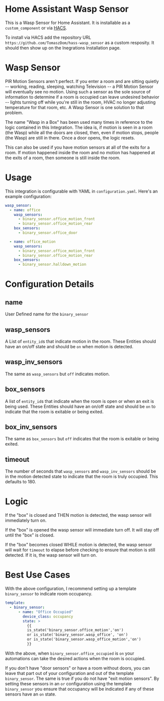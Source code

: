 # Home Assistant Wasp Sensor

This is a Wasp Sensor for Home Assistant. It is installable as a `custom_component` or via [HACS](https://hacs.xyz/).

To install via HACS add the repository URL `https://github.com/TomaszDom/hass-wasp_sensor` as a custom resposity. It should then show up on the Inegrations Installation page.

# Wasp Sensor

PIR Motion Sensors aren't perfect. If you enter a room and are sitting quietly -- working, reading, sleeping, watching Television -- a PIR Motion Sensor will eventually see no motion. Using such a sensor as the sole source of information to determine if a room is occupied can leave undesired behavior -- lights turning off while you're still in the room, HVAC no longer adjusting temperature for that room, etc. A Wasp Sensor is one solution to that problem.

The name "Wasp in a Box" has been used many times in reference to the logic contained in this Integration. The idea is, if motion is seen in a room (the Wasp) while all the doors are closed, then, even if motion stops, people (the Wasp) are still in there. Once a door opens, the logic resets.

This can also be used if you have motion sensors at all of the exits for a room. If motion happened inside the room and no motion has happened at the exits of a room, then someone is still inside the room.

# Usage

This integration is configurable with YAML in `configuration.yaml`. Here's an example configuration:

```yaml
wasp_sensor:
  - name: office
    wasp_sensors:
      - binary_sensor.office_motion_front
      - binary_sensor.office_motion_rear
    box_sensors:
      - binary_sensor.office_door

  - name: office_motion
    wasp_sensors:
      - binary_sensor.office_motion_front
      - binary_sensor.office_motion_rear
    box_sensors:
      - binary_sensor.halldown_motion
```

# Configuration Details

## name
User Defined name for the `binary_sensor`

## wasp_sensors
A List of `entity_id`s that indicate motion in the room. These Entities should have an on/off state and should be `on` when motion is detected.

## wasp_inv_sensors
The same as `wasp_sensors` but `off` indicates motion.

## box_sensors
A list of `entity_id`s that indicate when the room is open or when an exit is being used. These Entities should have an on/off state and should be `on` to indicate that the room is exitable or being exited.

## box_inv_sensors
The same as `box_sensors` but `off` indicates that the room is exitable or being exited.

## timeout
The number of seconds that `wasp_sensors` and `wasp_inv_sensors` should be in the motion detected state to indicate that the room is truly occupied. This defaults to 180.

# Logic

If the "box" is closed and THEN motion is detected, the wasp sensor will immediately turn on.

If the "box" is opened the wasp sensor will immediate turn off. It will stay off until the "box" is closed.

If the "box" becomes closed WHILE motion is detected, the wasp sensor will wait for `timeout` to elapse before checking to ensure that motion is still detected. If it is, the wasp sensor will turn on.

# Best Use Cases
With the above configuration, I recommend setting up a template `binary_sensor` to indicate room occupancy.

```yaml
template:
  - binary_sensor:
      - name: "Office Occupied"
        device_class: occupancy
        state: >
          {{
          is_state('binary_sensor.office_motion','on')
          or is_state('binary_sensor.wasp_office', 'on')
          or is_state('binary_sensor.wasp_office_motion','on')
          }}
```

With the above, when `binary_sensor.office_occupied` is `on` your automations can take the desired actions when the room is occupied.

If you don't have "door sensors" or have a room without doors, you can leave that part out of your configuration and out of the template `binary_sensor`. The same is true if you do not have "exit motion sensors". By setting these sensors in an `or` configuration using the template `binary_sensor` you ensure that occupancy will be indicated if any of these sensors have an `on` state.

